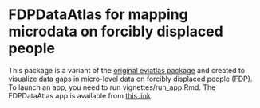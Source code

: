 # FDPDataAtlas for mapping microdata on forcibly displaced people

This package is a variant of the [original eviatlas package](https://github.com/ESHackathon/eviatlas) and created to visualize data gaps in micro-level data on forcibly displaced people (FDP). To launch an app, you need to run vignettes/run_app.Rmd. The FDPDataAtlas app is available from [this link](https://wbg-poverty-gp.shinyapps.io/FDPDataAtlas/). 
